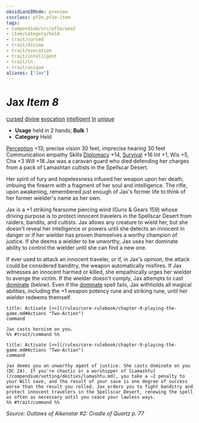 ```yaml
---
obsidianUIMode: preview
cssclass: pf2e,pf2e-item
tags:
- compendium/src/pf2e/ooa2
- item/category/held
- trait/cursed
- trait/divine
- trait/evocation
- trait/intelligent
- trait/ln
- trait/unique
aliases: ["Jax"]
---
```

# Jax *Item 8*  
[cursed](/rules/traits/cursed-gmg.md)  [divine](/rules/traits/divine.md)  [evocation](/rules/traits/evocation.md)  [intelligent](/rules/traits/intelligent-gmg.md)  [ln](/rules/traits/lawful-neutral-b1.md)  [unique](/rules/traits/unique.md)  

- **Usage** held in 2 hands; **Bulk** 1
- **Category** Held

[Perception](/compendium/skills.md#Perception) +13; precise vision 30 feet, imprecise hearing 30 feet Communication empathy Skills [Diplomacy](/compendium/skills.md#Diplomacy) +14, [Survival](/compendium/skills.md#Survival) +16 Int +1, Wis +5, Cha +3 Will +18 Jax was a caravan guard who died defending her charges from a pack of Lamashtan cultists in the Spellscar Desert.

Her spirit of fury and hopelessness infused her weapon upon her death, imbuing the firearm with a fragment of her soul and intelligence. The rifle, upon awakening, remembered just enough of Jax's former life to think of her former wielder's name as her own.

Jax is a +1 striking fearsome piercing wind (Guns & Gears 159) whose driving purpose is to protect innocent travelers in the Spellscar Desert from raiders, bandits, and cultists. Jax allows any creature to wield her, but she doesn't reveal her intelligence or powers until she detects an innocent in danger or if her wielder has proven themselves a worthy champion of justice. If she deems a wielder to be unworthy, Jax uses her dominate ability to control the wielder until she can find a new one.

If ever used to attack an innocent traveler, or if, in Jax's opinion, the attack could be considered banditry, the weapon automatically misfires. If Jax witnesses an innocent harmed or killed, she empathically urges her wielder to avenge the victim. If the wielder doesn't comply, Jax attempts to cast [dominate](/compendium/spells/dominate.md) (below). Even if the [dominate](/compendium/spells/dominate.md) spell fails, Jax withholds all magical abilities, including the +1 weapon potency rune and striking rune, until her wielder redeems themself.

```ad-embed-ability
title: Activate [>>](/rules/core-rulebook/chapter-9-playing-the-game.md#Actions "Two-Action")
command  

Jax casts heroism on you.  
%% #trait/command %%
```

```ad-embed-ability
title: Activate [>>](/rules/core-rulebook/chapter-9-playing-the-game.md#Actions "Two-Action")
command  

Jax deems you an unworthy agent of justice. She casts dominate on you (DC 24). If you're chaotic or a worshipper of [Lamashtu](/compendium/setting/deities/lamashtu.md), you take a –2 penalty to your Will save, and the result of your save is one degree of success worse than the result you rolled. Jax orders you to fight banditry and protect innocent travelers in the Spellscar Desert, renewing the spell as often as necessary until you cease your lawless ways.  
%% #trait/command %%
```

*Source: Outlaws of Alkenstar #2: Cradle of Quartz p. 77*